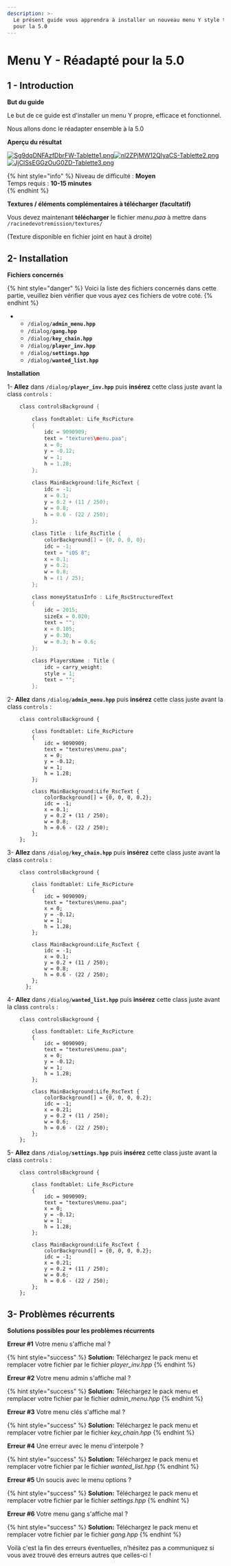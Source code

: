 ```yaml
---
description: >-
  Le présent guide vous apprendra à installer un nouveau menu Y style tablette
  pour la 5.0
---
```


# Menu Y - Réadapté pour la 5.0

## 1 - Introduction <a id="bkmrk-page-title"></a>

**But du guide**

Le but de ce guide est d'installer un menu Y propre, efficace et fonctionnel.

Nous allons donc le réadapter ensemble à la 5.0

**Aperçu du résultat**

[![Sg9dqDNFAzfDbrFW-Tablette1.png](http://wiki.altisdev.com/uploads/images/gallery/2017-08-Aug/scaled-840-0/Sg9dqDNFAzfDbrFW-Tablette1.png)](http://wiki.altisdev.com/uploads/images/gallery/2017-08-Aug/Sg9dqDNFAzfDbrFW-Tablette1.png)[![nl2ZPjMW12QIyaCS-Tablette2.png](http://wiki.altisdev.com/uploads/images/gallery/2017-08-Aug/scaled-840-0/nl2ZPjMW12QIyaCS-Tablette2.png)](http://wiki.altisdev.com/uploads/images/gallery/2017-08-Aug/nl2ZPjMW12QIyaCS-Tablette2.png)[![JjCISsEGGzOuG0ZD-Tablette3.png](http://wiki.altisdev.com/uploads/images/gallery/2017-08-Aug/scaled-840-0/JjCISsEGGzOuG0ZD-Tablette3.png)](http://wiki.altisdev.com/uploads/images/gallery/2017-08-Aug/JjCISsEGGzOuG0ZD-Tablette3.png)

{% hint style="info" %}
Niveau de difficulté : **Moyen**  
Temps requis : **10-15 minutes**  
{% endhint %}

**Textures / éléments complémentaires à télécharger \(facultatif\)**

Vous devez maintenant **télécharger** le fichier _menu.paa_ à mettre dans `/racinedevotremission/textures/` 

\(Texture disponible en fichier joint en haut à droite\)

## 2- Installation <a id="bkmrk-page-title"></a>

**Fichiers concernés** 

{% hint style="danger" %}
Voici la liste des fichiers concernés dans cette partie, veuillez bien vérifier que vous ayez ces fichiers de votre coté.
{% endhint %}

* * `/dialog/`**`admin_menu.hpp`**
  * `/dialog/`**`gang.hpp`**
  * `/dialog/`**`key_chain.hpp`**
  * `/dialog/`**`player_inv.hpp`**
  * `/dialog/`**`settings.hpp`**
  * `/dialog/`**`wanted_list.hpp`**

**Installation**

1- **Allez** dans `/dialog/`**`player_inv.hpp`** puis **insérez** cette class juste avant la class `controls` :

```c
    class controlsBackground {  

		class fondtablet: Life_RscPicture  
		{  
			idc = 9090909;  
			text = "textures\menu.paa";  
			x = 0;  
			y = -0.12;  
			w = 1;  
			h = 1.28;  
		};  

		class MainBackground:life_RscText {  
			idc = -1;  
			x = 0.1;  
			y = 0.2 + (11 / 250);  
			w = 0.8;  
			h = 0.6 - (22 / 250);  
		};  

		class Title : life_RscTitle {  
			colorBackground[] = {0, 0, 0, 0};  
			idc = -1;  
			text = "iOS 8";  
			x = 0.1;  
			y = 0.2;  
			w = 0.8;  
			h = (1 / 25);  
		};  

		class moneyStatusInfo : Life_RscStructuredText  
		{  
			idc = 2015;  
			sizeEx = 0.020;  
			text = "";  
			x = 0.105;  
			y = 0.30;  
			w = 0.3; h = 0.6;  
		};  

		class PlayersName : Title {  
			idc = carry_weight;  
			style = 1;  
			text = "";  
		};
```

 2- **Allez** dans `/dialog/`**`admin_menu.hpp`** puis **insérez** cette class juste avant la class `controls` :

```text
	class controlsBackground {  

	    class fondtablet: Life_RscPicture  
		{  
			idc = 9090909;  
			text = "textures\menu.paa";  
			x = 0;  
			y = -0.12;  
			w = 1;  
			h = 1.28;  
		};  

		class MainBackground:Life_RscText {  
			colorBackground[] = {0, 0, 0, 0.2};  
			idc = -1;  
			x = 0.1;  
			y = 0.2 + (11 / 250);  
			w = 0.8;  
			h = 0.6 - (22 / 250);  
		};  
	};  
```

 3- **Allez** dans `/dialog/`**`key_chain.hpp`** puis **insérez** cette class juste avant la class `controls` :

```text
    class controlsBackground {  

	    class fondtablet: Life_RscPicture  
		{  
			idc = 9090909;  
			text = "textures\menu.paa";  
			x = 0;  
			y = -0.12;  
			w = 1;  
			h = 1.28;  
		};  

		class MainBackground:Life_RscText {  
			idc = -1;  
			x = 0.1;  
			y = 0.2 + (11 / 250);  
			w = 0.8;  
			h = 0.6 - (22 / 250);  
		};
      };  
```

 4- **Allez** dans `/dialog/`**`wanted_list.hpp`** puis **insérez** cette class juste avant la class `controls` :

```text
 	class controlsBackground {  

	    class fondtablet: Life_RscPicture  
		{  
			idc = 9090909;  
			text = "textures\menu.paa";  
			x = 0;  
			y = -0.12;  
			w = 1;  
			h = 1.28;  
		};  

		class MainBackground:Life_RscText {  
			colorBackground[] = {0, 0, 0, 0.2};  
			idc = -1;  
			x = 0.21;  
			y = 0.2 + (11 / 250);  
			w = 0.6;  
			h = 0.6 - (22 / 250);  
		};  
	};  
```

 5- **Allez** dans `/dialog/`**`settings.hpp`** puis **insérez** cette class juste avant la class `controls` :

```text
	class controlsBackground {  

	    class fondtablet: Life_RscPicture  
		{  
			idc = 9090909;  
			text = "textures\menu.paa";  
			x = 0;  
			y = -0.12;  
			w = 1;  
			h = 1.28;  
		};  

		class MainBackground:Life_RscText {  
			colorBackground[] = {0, 0, 0, 0.2};  
			idc = -1;  
			x = 0.21;  
			y = 0.2 + (11 / 250);  
			w = 0.6;  
			h = 0.6 - (22 / 250);  
		};  
	};  
```

## 3- Problèmes récurrents <a id="bkmrk-page-title"></a>

**Solutions possibles pour les problèmes récurrents**

**Erreur \#1** Votre menu s'affiche mal ?

{% hint style="success" %}
**Solution:** Téléchargez le pack menu et remplacer votre fichier par le fichier _player\_inv.hpp_
{% endhint %}

**Erreur \#2** Votre menu admin s'affiche mal ?

{% hint style="success" %}
**Solution:** Téléchargez le pack menu et remplacer votre fichier par le fichier _admin\_menu.hpp_
{% endhint %}

**Erreur \#3** Votre menu clés s'affiche mal ?

{% hint style="success" %}
**Solution:** Téléchargez le pack menu et remplacer votre fichier par le fichier _key\_chain.hpp_
{% endhint %}

**Erreur \#4** Une erreur avec le menu d'interpole ?

{% hint style="success" %}
**Solution:** Téléchargez le pack menu et remplacer votre fichier par le fichier _wanted\_list.hpp_
{% endhint %}

**Erreur \#5** Un soucis avec le menu options ?

{% hint style="success" %}
**Solution:** Téléchargez le pack menu et remplacer votre fichier par le fichier _settings.hpp_
{% endhint %}

**Erreur \#6** Votre menu gang s'affiche mal ?

{% hint style="success" %}
**Solution:** Téléchargez le pack menu et remplacer votre fichier par le fichier _gang.hpp_
{% endhint %}

Voilà c'est la fin des erreurs éventuelles, n’hésitez pas a communiquez si vous avez trouvé des erreurs autres que celles-ci  ! 



